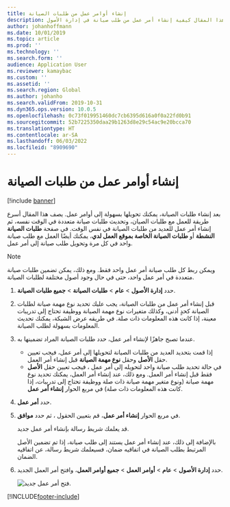 ```yaml
---
title: إنشاء أوامر عمل من طلبات الصيانة
description: يشرح هذا المقال كيفية إنشاء أمر عمل من طلب صيانة في إدارة الأصول.
author: johanhoffmann
ms.date: 10/01/2019
ms.topic: article
ms.prod: ''
ms.technology: ''
ms.search.form: ''
audience: Application User
ms.reviewer: kamaybac
ms.custom: ''
ms.assetid: ''
ms.search.region: Global
ms.author: johanho
ms.search.validFrom: 2019-10-31
ms.dyn365.ops.version: 10.0.5
ms.openlocfilehash: 0c73f019951460dc7cb6395d616a0f0a22fd0b91
ms.sourcegitcommit: 52b7225350daa29b1263d8e29c54ac9e20bcca70
ms.translationtype: HT
ms.contentlocale: ar-SA
ms.lasthandoff: 06/03/2022
ms.locfileid: "8909690"
---
```

# <a name="create-work-orders-from-maintenance-requests"></a>إنشاء أوامر عمل من طلبات الصيانة

[!include [banner](../../includes/banner.md)]

 


بعد إنشاء طلبات الصيانة، يمكنك تحويلها بسهولة إلى أوامر عمل. يصف هذا المقال أسرع طريقة للعمل مع طلبات الصيان، وتحديث طلبات صيانة متعددة في الوقت نفسه، ثم إنشاء أمر عمل للعديد من طلبات الصيانة في نفس الوقت. في صفحة **طلبات الصيانة النشطة** أو **طلبات الصيانة الخاصة بموقع العمل لدي**، يمكنك أيضًا العمل مع طلب صيانة واحد في كل مرة وتحويل طلب صيانة إلى أمر عمل.

> [!NOTE]
> ويمكن ربط كل طلب صيانة أمر عمل واحد فقط. ومع ذلك، يمكن تضمين طلبات صيانة متعددة في أمر عمل واحد، حتى في حال وجود أصول مختلفة لطلبات الصيانة.

1. حدد **إدارة الأصول** \> **عام** \> **طلبات الصيانة** \> **جميع طلبات الصيانة**.
2. قبل إنشاء أمر عمل من طلبات الصيانة، يجب عليك تحديد نوع مهمة صيانة لطلبات الصيانة كحدٍ أدنى، وكذلك متغيرات نوع مهمة الصيانة ووظيفة تحتاج إلى تدريبات معينة، إذا كانت هذه المعلومات ذات صلة. في طريقه عرض الشبكة، يمكنك تحديث المعلومات بسهولة لطلب الصيانة.
3. عندما تصبح جاهزًا لإنشاء أمر عمل، حدد طلبات الصيانة المراد تضمينها به.

    - إذا قمت بتحديد العديد من طلبات الصيانة لتحويلها إلى أمر عمل، فيجب تعيين حقل **الأصل** وحقل **نوع مهمة الصيانة** قبل إنشاء أمر العمل.
    - في حالة تحديد طلب صيانة واحد لتحويله إلى أمر عمل ، فيجب تعيين حقل **الأصل** فقط قبل إنشاء أمر العمل. ومع ذلك، عند إنشاء أمر العمل، يمكنك تحديد نوع مهمة صيانة (ونوع متغير مهمة صيانة ذات صلة ووظيفة تحتاج إلى تدريبات، إذا كانت هذه المعلومات ذات صلة) في مربع الحوار **إنشاء أمر عمل**.

4. حدد **أمر عمل**.
5. في مربع الحوار **إنشاء أمر عمل**، قم بتعيين الحقول ، ثم حدد **موافق**.

    قد يعلمك شريط رسالة بإنشاء أمر عمل جديد.

    بالإضافة إلى ذلك، عند إنشاء أمر عمل يستند إلى طلب صيانة، إذا تم تضمين الأصل المرتبط بطلب الصيانة في اتفاقيه ضمان، فسيعلمك شريط رسالة، عن اتفاقيه الضمان.

6. حدد **إدارة الأصول** \> **عام** \> **أوامر العمل** \> **جميع أوامر العمل**، وافتح أمر العمل الجديد.

    ![فتح أمر عمل جديد.](media/05-manage-maintenance-requests.png)



[!INCLUDE[footer-include](../../../includes/footer-banner.md)]